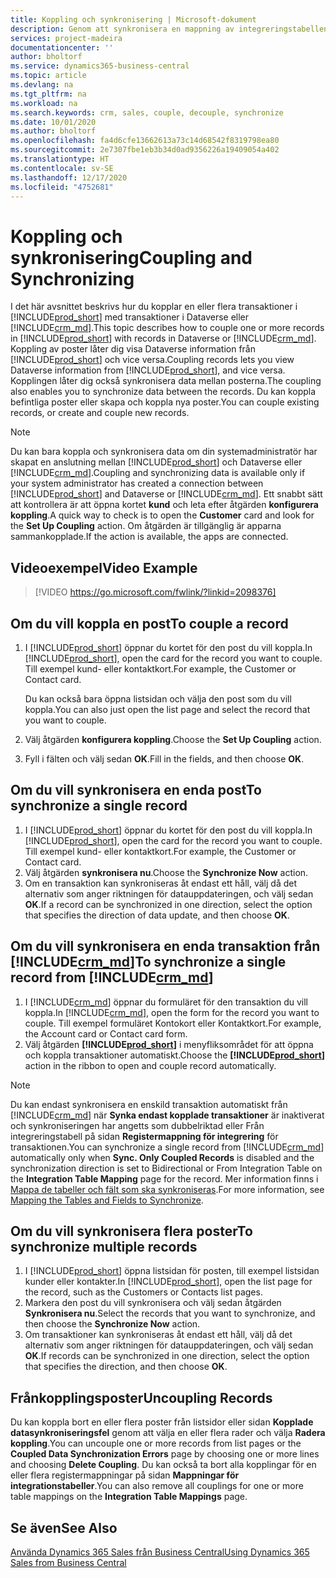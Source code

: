 ```yaml
---
title: Koppling och synkronisering | Microsoft-dokument
description: Genom att synkronisera en mappning av integreringstabellen möjliggörs datasynkronisering i alla poster i en tabell i Business Central eller Dynamics 365 Sales som är kopplade.
services: project-madeira
documentationcenter: ''
author: bholtorf
ms.service: dynamics365-business-central
ms.topic: article
ms.devlang: na
ms.tgt_pltfrm: na
ms.workload: na
ms.search.keywords: crm, sales, couple, decouple, synchronize
ms.date: 10/01/2020
ms.author: bholtorf
ms.openlocfilehash: fa4d6cfe13662613a73c14d68542f8319798ea80
ms.sourcegitcommit: 2e7307fbe1eb3b34d0ad9356226a19409054a402
ms.translationtype: HT
ms.contentlocale: sv-SE
ms.lasthandoff: 12/17/2020
ms.locfileid: "4752681"
---
```

# <a name="coupling-and-synchronizing"></a><span data-ttu-id="d19c6-103">Koppling och synkronisering</span><span class="sxs-lookup"><span data-stu-id="d19c6-103">Coupling and Synchronizing</span></span>
<span data-ttu-id="d19c6-104">I det här avsnittet beskrivs hur du kopplar en eller flera transaktioner i [!INCLUDE[prod_short](includes/prod_short.md)] med transaktioner i Dataverse eller [!INCLUDE[crm_md](includes/crm_md.md)].</span><span class="sxs-lookup"><span data-stu-id="d19c6-104">This topic describes how to couple one or more records in [!INCLUDE[prod_short](includes/prod_short.md)] with records in Dataverse or [!INCLUDE[crm_md](includes/crm_md.md)].</span></span> <span data-ttu-id="d19c6-105">Koppling av poster låter dig visa Dataverse information från [!INCLUDE[prod_short](includes/prod_short.md)] och vice versa.</span><span class="sxs-lookup"><span data-stu-id="d19c6-105">Coupling records lets you view Dataverse information from [!INCLUDE[prod_short](includes/prod_short.md)], and vice versa.</span></span> <span data-ttu-id="d19c6-106">Kopplingen låter dig också synkronisera data mellan posterna.</span><span class="sxs-lookup"><span data-stu-id="d19c6-106">The coupling also enables you to synchronize data between the records.</span></span> <span data-ttu-id="d19c6-107">Du kan koppla befintliga poster eller skapa och koppla nya poster.</span><span class="sxs-lookup"><span data-stu-id="d19c6-107">You can couple existing records, or create and couple new records.</span></span>

> [!Note]
> <span data-ttu-id="d19c6-108">Du kan bara koppla och synkronisera data om din systemadministratör har skapat en anslutning mellan [!INCLUDE[prod_short](includes/prod_short.md)] och Dataverse eller [!INCLUDE[crm_md](includes/crm_md.md)].</span><span class="sxs-lookup"><span data-stu-id="d19c6-108">Coupling and synchronizing data is available only if your system administrator has created a connection between [!INCLUDE[prod_short](includes/prod_short.md)] and Dataverse or [!INCLUDE[crm_md](includes/crm_md.md)].</span></span> <span data-ttu-id="d19c6-109">Ett snabbt sätt att kontrollera är att öppna kortet **kund** och leta efter åtgärden **konfigurera koppling**.</span><span class="sxs-lookup"><span data-stu-id="d19c6-109">A quick way to check is to open the **Customer** card and look for the **Set Up Coupling** action.</span></span> <span data-ttu-id="d19c6-110">Om åtgärden är tillgänglig är apparna sammankopplade.</span><span class="sxs-lookup"><span data-stu-id="d19c6-110">If the action is available, the apps are connected.</span></span>   

## <a name="video-example"></a><span data-ttu-id="d19c6-111">Videoexempel</span><span class="sxs-lookup"><span data-stu-id="d19c6-111">Video Example</span></span>

> [!VIDEO https://go.microsoft.com/fwlink/?linkid=2098376]

## <a name="to-couple-a-record"></a><span data-ttu-id="d19c6-112">Om du vill koppla en post</span><span class="sxs-lookup"><span data-stu-id="d19c6-112">To couple a record</span></span>  
1.  <span data-ttu-id="d19c6-113">I [!INCLUDE[prod_short](includes/prod_short.md)] öppnar du kortet för den post du vill koppla.</span><span class="sxs-lookup"><span data-stu-id="d19c6-113">In [!INCLUDE[prod_short](includes/prod_short.md)], open the card for the record you want to couple.</span></span> <span data-ttu-id="d19c6-114">Till exempel kund- eller kontaktkort.</span><span class="sxs-lookup"><span data-stu-id="d19c6-114">For example, the Customer or Contact card.</span></span>  

    <span data-ttu-id="d19c6-115">Du kan också bara öppna listsidan och välja den post som du vill koppla.</span><span class="sxs-lookup"><span data-stu-id="d19c6-115">You can also just open the list page and select the record that you want to couple.</span></span>  

2.  <span data-ttu-id="d19c6-116">Välj åtgärden **konfigurera koppling**.</span><span class="sxs-lookup"><span data-stu-id="d19c6-116">Choose the **Set Up Coupling** action.</span></span>  
3.  <span data-ttu-id="d19c6-117">Fyll i fälten och välj sedan **OK**.</span><span class="sxs-lookup"><span data-stu-id="d19c6-117">Fill in the fields, and then choose **OK**.</span></span>  

## <a name="to-synchronize-a-single-record"></a><span data-ttu-id="d19c6-118">Om du vill synkronisera en enda post</span><span class="sxs-lookup"><span data-stu-id="d19c6-118">To synchronize a single record</span></span>  
1.  <span data-ttu-id="d19c6-119">I [!INCLUDE[prod_short](includes/prod_short.md)] öppnar du kortet för den post du vill koppla.</span><span class="sxs-lookup"><span data-stu-id="d19c6-119">In [!INCLUDE[prod_short](includes/prod_short.md)], open the card for the record you want to couple.</span></span> <span data-ttu-id="d19c6-120">Till exempel kund- eller kontaktkort.</span><span class="sxs-lookup"><span data-stu-id="d19c6-120">For example, the Customer or Contact card.</span></span>  
2.  <span data-ttu-id="d19c6-121">Välj åtgärden **synkronisera nu**.</span><span class="sxs-lookup"><span data-stu-id="d19c6-121">Choose the **Synchronize Now** action.</span></span>  
3.  <span data-ttu-id="d19c6-122">Om en transaktion kan synkroniseras åt endast ett håll, välj då det alternativ som anger riktningen för datauppdateringen, och välj sedan **OK**.</span><span class="sxs-lookup"><span data-stu-id="d19c6-122">If a record can be synchronized in one direction, select the option that specifies the direction of data update, and then choose **OK**.</span></span>  

## <a name="to-synchronize-a-single-record-from-crm_md"></a><span data-ttu-id="d19c6-123">Om du vill synkronisera en enda transaktion från [!INCLUDE[crm_md](includes/crm_md.md)]</span><span class="sxs-lookup"><span data-stu-id="d19c6-123">To synchronize a single record from [!INCLUDE[crm_md](includes/crm_md.md)]</span></span>  
1.  <span data-ttu-id="d19c6-124">I [!INCLUDE[crm_md](includes/crm_md.md)] öppnar du formuläret för den transaktion du vill koppla.</span><span class="sxs-lookup"><span data-stu-id="d19c6-124">In [!INCLUDE[crm_md](includes/crm_md.md)], open the form for the record you want to couple.</span></span> <span data-ttu-id="d19c6-125">Till exempel formuläret Kontokort eller Kontaktkort.</span><span class="sxs-lookup"><span data-stu-id="d19c6-125">For example, the Account card or Contact card form.</span></span>  
2.  <span data-ttu-id="d19c6-126">Välj åtgärden **[!INCLUDE[prod_short](includes/prod_short.md)]** i menyfliksområdet för att öppna och koppla transaktioner automatiskt.</span><span class="sxs-lookup"><span data-stu-id="d19c6-126">Choose the **[!INCLUDE[prod_short](includes/prod_short.md)]** action in the ribbon to open and couple record automatically.</span></span>

> [!Note]
> <span data-ttu-id="d19c6-127">Du kan endast synkronisera en enskild transaktion automatiskt från [!INCLUDE[crm_md](includes/crm_md.md)] när **Synka endast kopplade transaktioner** är inaktiverat och synkroniseringen har angetts som dubbelriktad eller Från integreringstabell på sidan **Registermappning för integrering** för transaktionen.</span><span class="sxs-lookup"><span data-stu-id="d19c6-127">You can synchronize a single record from [!INCLUDE[crm_md](includes/crm_md.md)] automatically only when **Sync. Only Coupled Records** is disabled and the synchronization direction is set to Bidirectional or From Integration Table on the **Integration Table Mapping** page for the record.</span></span> <span data-ttu-id="d19c6-128">Mer information finns i [Mappa de tabeller och fält som ska synkroniseras](admin-how-to-modify-table-mappings-for-synchronization.md#creating-new-records).</span><span class="sxs-lookup"><span data-stu-id="d19c6-128">For more information, see [Mapping the Tables and Fields to Synchronize](admin-how-to-modify-table-mappings-for-synchronization.md#creating-new-records).</span></span>     

## <a name="to-synchronize-multiple-records"></a><span data-ttu-id="d19c6-129">Om du vill synkronisera flera poster</span><span class="sxs-lookup"><span data-stu-id="d19c6-129">To synchronize multiple records</span></span>  
1.  <span data-ttu-id="d19c6-130">I [!INCLUDE[prod_short](includes/prod_short.md)] öppna listsidan för posten, till exempel listsidan kunder eller kontakter.</span><span class="sxs-lookup"><span data-stu-id="d19c6-130">In [!INCLUDE[prod_short](includes/prod_short.md)], open the list page for the record, such as the Customers or Contacts list pages.</span></span>  
2.  <span data-ttu-id="d19c6-131">Markera den post du vill synkronisera och välj sedan åtgärden **Synkronisera nu**.</span><span class="sxs-lookup"><span data-stu-id="d19c6-131">Select the records that you want to synchronize, and then choose the **Synchronize Now** action.</span></span>  
3.  <span data-ttu-id="d19c6-132">Om transaktioner kan synkroniseras åt endast ett håll, välj då det alternativ som anger riktningen för datauppdateringen, och välj sedan **OK**.</span><span class="sxs-lookup"><span data-stu-id="d19c6-132">If records can be synchronized in one direction, select the option that specifies the direction, and then choose **OK**.</span></span>  

## <a name="uncoupling-records"></a><span data-ttu-id="d19c6-133">Frånkopplingsposter</span><span class="sxs-lookup"><span data-stu-id="d19c6-133">Uncoupling Records</span></span>
<span data-ttu-id="d19c6-134">Du kan koppla bort en eller flera poster från listsidor eller sidan **Kopplade datasynkroniseringsfel** genom att välja en eller flera rader och välja **Radera koppling**.</span><span class="sxs-lookup"><span data-stu-id="d19c6-134">You can uncouple one or more records from list pages or the **Coupled Data Synchronization Errors** page by choosing one or more lines and choosing **Delete Coupling**.</span></span> <span data-ttu-id="d19c6-135">Du kan också ta bort alla kopplingar för en eller flera registermappningar på sidan **Mappningar för integrationstabeller**.</span><span class="sxs-lookup"><span data-stu-id="d19c6-135">You can also remove all couplings for one or more table mappings on the **Integration Table Mappings** page.</span></span>

## <a name="see-also"></a><span data-ttu-id="d19c6-136">Se även</span><span class="sxs-lookup"><span data-stu-id="d19c6-136">See Also</span></span>  
[<span data-ttu-id="d19c6-137">Använda Dynamics 365 Sales från Business Central</span><span class="sxs-lookup"><span data-stu-id="d19c6-137">Using Dynamics 365 Sales from Business Central</span></span>](marketing-integrate-dynamicscrm.md)
